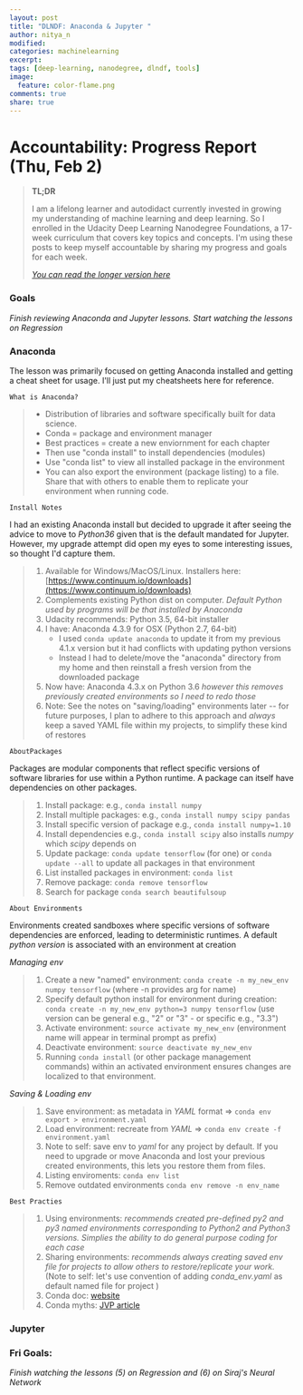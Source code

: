 ```yaml
---
layout: post
title: "DLNDF: Anaconda & Jupyter "
author: nitya_n
modified:
categories: machinelearning
excerpt:
tags: [deep-learning, nanodegree, dlndf, tools]
image:
  feature: color-flame.png
comments: true
share: true
---
```


# Accountability: Progress Report (Thu, Feb 2)

> **TL;DR**
> 
> I am a lifelong learner and autodidact currently invested in growing my understanding of machine learning and deep learning. So I enrolled in the Udacity Deep Learning Nanodegree Foundations, a 17-week curriculum that covers key topics and concepts. I'm using these posts to keep myself accountable by sharing my progress and goals for each week.
> 
> [_You can read the longer version here_](http://study.camp/machinelearning/deep-learning-nd/)



### Goals

_Finish reviewing Anaconda and Jupyter lessons. Start watching the lessons on Regression_

### Anaconda

The lesson was primarily focused on getting Anaconda installed and getting a cheat sheet for usage. I'll just put my cheatsheets here for reference.

```
What is Anaconda?
```

>  * Distribution of libraries and software specifically built for data science.
>  * Conda = package and environment manager 
>  * Best practices = create a new enviornment for each chapter
>  * Then use "conda install" to install dependencies (modules)
>  * Use "conda list" to view all installed package in the environment
>  * You can also export the environment (package listing) to a file. Share that with others to enable them to replicate your environment when running code.

```
Install Notes
```

I had an existing Anaconda install but decided to upgrade it after seeing the advice to move to _Python36_ given that is the default mandated for Jupyter. However, my upgrade attempt did open my eyes to some interesting issues, so thought I'd capture them.

> 1. Available for Windows/MacOS/Linux. Installers here: [https://www.continuum.io/downloads](https://www.continuum.io/downloads)
> 2. Complements existing Python dist on computer. _Default Python used by programs will be that installed by Anaconda_
> 3. Udacity recommends: Python 3.5, 64-bit installer  
> 4. I have: Anaconda 4.3.9 for OSX (Python 2.7, 64-bit) 
>     - I used ```conda update anaconda``` to update it from my previous 4.1.x version but it had conflicts with updating python versions
>     - Instead I had to delete/move the "anaconda" directory from my home and then reinstall a fresh version from the downloaded package 
> 5. Now have: Anaconda 4.3.x on Python 3.6 _however this removes previously created environments so I need to redo those_
> 6. Note: See the notes on "saving/loading" environments later -- for future purposes, I plan to adhere to this approach and _always_ keep a saved YAML file within my projects, to simplify these kind of restores


```
AboutPackages
```

Packages are modular components that reflect specific versions of software libraries for use within a Python runtime. A package can itself have dependencies on other packages.

> 1. Install package: e.g.,  ```conda install numpy``` 
> 2. Install multiple packages: e.g., ```conda install numpy scipy pandas``` 
> 3. Install specific version of package e.g., ```conda install numpy=1.10```
> 4. Install dependencies e.g., ```conda install scipy``` also installs _numpy_ which _scipy_ depends on
> 5. Update package: ```conda update tensorflow``` (for one) or ```conda update --all``` to update all packages in that environment
> 6. List installed packages in environment: ```conda list``` 
> 7. Remove package: ```conda remove tensorflow```
> 8. Search for package ```conda search beautifulsoup```


``` 
About Environments
```

Environments created sandboxes where specific versions of software dependencies are enforced, leading to deterministic runtimes. A default _python version_ is associated with an environment at creation

_Managing env_

> 1. Create a new "named" environment:  ```conda create -n my_new_env numpy tensorflow``` (where -n provides arg for name)
> 2. Specify default python install for environment during creation: ```conda create -n my_new_env python=3 numpy tensorflow``` (use version can be general e.g., "2" or "3" - or specific e.g., "3.3")
> 3. Activate environment: ```source activate my_new_env``` (environment name will appear in terminal prompt as prefix)
> 4. Deactivate environment: ```source deactivate my_new_env```
> 5. Running ```conda install``` (or other package management commands) within an activated environment ensures changes are localized to that environment.

_Saving & Loading env_

> 1. Save environment: as metadata in _YAML_ format => ```conda env export > environment.yaml```
> 2. Load environment: recreate from _YAML_ => ```conda env create -f environment.yaml```
> 3. Note to self: save env to _yaml_ for any project by default. If you need to upgrade or move Anaconda and lost your previous created environments, this lets you restore them from files.
> 4. Listing enviroments: ```conda env list```
> 5. Remove outdated environments ```conda env remove -n env_name```

```
Best Practies
```


> 1. Using environments: _recommends created pre-defined py2 and py3 named environments corresponding to Python2 and Python3 versions. Simplies the ability to do general purpose coding for each case_
> 2. Sharing environments: _recommends always creating saved env file for projects to allow others to restore/replicate your work._ (Note to self: let's use convention of adding _conda_env.yaml_ as default named file for project )
> 3. Conda doc: [website](http://conda.pydata.org/docs/using/index.html)
> 4. Conda myths: [JVP article](https://jakevdp.github.io/blog/2016/08/25/conda-myths-and-misconceptions/)


### Jupyter



### Fri Goals:

_Finish watching the lessons (5) on Regression and (6) on Siraj's Neural Network_
